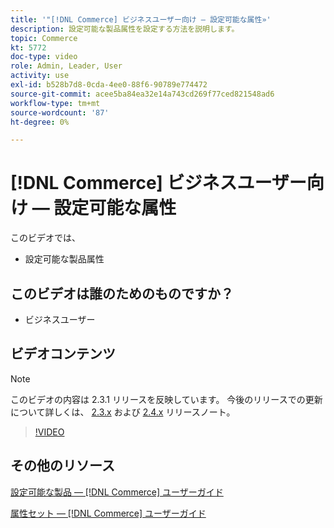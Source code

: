 ```yaml
---
title: '"[!DNL Commerce] ビジネスユーザー向け — 設定可能な属性»'
description: 設定可能な製品属性を設定する方法を説明します。
topic: Commerce
kt: 5772
doc-type: video
role: Admin, Leader, User
activity: use
exl-id: b528b7d8-0cda-4ee0-88f6-90789e774472
source-git-commit: acee5ba84ea32e14a743cd269f77ced821548ad6
workflow-type: tm+mt
source-wordcount: '87'
ht-degree: 0%

---
```


# [!DNL Commerce] ビジネスユーザー向け — 設定可能な属性

このビデオでは、

- 設定可能な製品属性

## このビデオは誰のためのものですか？

- ビジネスユーザー

## ビデオコンテンツ

>[!NOTE]
>
>このビデオの内容は 2.3.1 リリースを反映しています。 今後のリリースでの更新について詳しくは、 [ 2.3.x](https://devdocs.magento.com/guides/v2.3/release-notes/bk-release-notes.html) および [2.4.x](https://devdocs.magento.com/guides/v2.4/release-notes/bk-release-notes.html) リリースノート。

>[!VIDEO](https://video.tv.adobe.com/v/35957?quality=12&learn=on)

## その他のリソース

[設定可能な製品 — [!DNL Commerce] ユーザーガイド](https://docs.magento.com/user-guide/catalog/product-create-configurable.html)

[属性セット — [!DNL Commerce] ユーザーガイド](https://docs.magento.com/user-guide/stores/attribute-sets.html)
